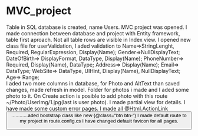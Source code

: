 # MVC_project
Table in SQL database is created, name Users.
MVC project was opened. 
I made connection between database and project with Entity framework, table first aproach.
Not all table rows are visible in Index view. 
I opened new class file for userValidation, I aded validation to Name=>StringLenght, Required, RegularExpression, Display(Name); Gender=>NullDisplayText; DateOfBirth=> DisplayFormat, DataType, Display(Name); PhoneNumber=> Required, Display(Name), DataType; Address=> Display(Name); Email=> DataType; WebSite=> DataType, UIHint, Display(Name), NullDisplayText; Age=> Range;        
I aded two more columns in database, for Photo and AltText than saved changes, made refresh in  model. Folder for photos i made and I aded some photo to it. On Create action is posible to add photo with this route ~/Photo/UserImg/1.jpg(last is user photo). I made partial view for details.
I have made some custom error pages.
I made all @Html.ActionLink <button>............aded bootstrap class like new {@class="btn btn-"}
I made default route to my project in route.config.cs
I have changed default favicon for all pages.
